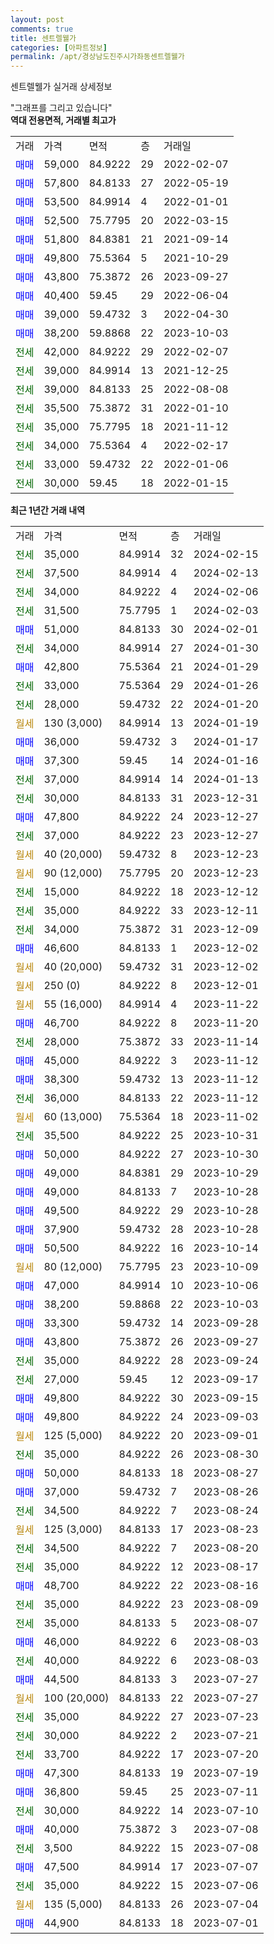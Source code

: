 ```yaml
---
layout: post
comments: true
title: 센트렐웰가
categories: [아파트정보]
permalink: /apt/경상남도진주시가좌동센트렐웰가
---
```


센트렐웰가 실거래 상세정보

<script type="text/javascript">
  google.charts.load('current', {'packages':['line', 'corechart']});
  google.charts.setOnLoadCallback(drawChart);

  function drawChart() {
    var data = new google.visualization.DataTable();
    data.addColumn('date', '거래일');
    data.addColumn('number', "매매");
    data.addColumn('number', "전세");
    data.addColumn('number', "전매");

    data.addRows([[new Date(Date.parse("2024-02-15")), null, 35000, null], [new Date(Date.parse("2024-02-13")), null, 37500, null], [new Date(Date.parse("2024-02-06")), null, 34000, null], [new Date(Date.parse("2024-02-03")), null, 31500, null], [new Date(Date.parse("2024-02-01")), 51000, null, null], [new Date(Date.parse("2024-01-30")), null, 34000, null], [new Date(Date.parse("2024-01-29")), 42800, null, null], [new Date(Date.parse("2024-01-26")), null, 33000, null], [new Date(Date.parse("2024-01-20")), null, 28000, null], [new Date(Date.parse("2024-01-19")), null, null, null], [new Date(Date.parse("2024-01-17")), 36000, null, null], [new Date(Date.parse("2024-01-16")), 37300, null, null], [new Date(Date.parse("2024-01-13")), null, 37000, null], [new Date(Date.parse("2023-12-31")), null, 30000, null], [new Date(Date.parse("2023-12-27")), 47800, null, null], [new Date(Date.parse("2023-12-27")), null, 37000, null], [new Date(Date.parse("2023-12-23")), null, null, null], [new Date(Date.parse("2023-12-23")), null, null, null], [new Date(Date.parse("2023-12-12")), null, 15000, null], [new Date(Date.parse("2023-12-11")), null, 35000, null], [new Date(Date.parse("2023-12-09")), null, 34000, null], [new Date(Date.parse("2023-12-02")), 46600, null, null], [new Date(Date.parse("2023-12-02")), null, null, null], [new Date(Date.parse("2023-12-01")), null, null, null], [new Date(Date.parse("2023-11-22")), null, null, null], [new Date(Date.parse("2023-11-20")), 46700, null, null], [new Date(Date.parse("2023-11-14")), null, 28000, null], [new Date(Date.parse("2023-11-12")), 45000, null, null], [new Date(Date.parse("2023-11-12")), 38300, null, null], [new Date(Date.parse("2023-11-12")), null, 36000, null], [new Date(Date.parse("2023-11-02")), null, null, null], [new Date(Date.parse("2023-10-31")), null, 35500, null], [new Date(Date.parse("2023-10-30")), 50000, null, null], [new Date(Date.parse("2023-10-29")), 49000, null, null], [new Date(Date.parse("2023-10-28")), 49000, null, null], [new Date(Date.parse("2023-10-28")), 49500, null, null], [new Date(Date.parse("2023-10-28")), 37900, null, null], [new Date(Date.parse("2023-10-14")), 50500, null, null], [new Date(Date.parse("2023-10-09")), null, null, null], [new Date(Date.parse("2023-10-06")), 47000, null, null], [new Date(Date.parse("2023-10-03")), 38200, null, null], [new Date(Date.parse("2023-09-28")), 33300, null, null], [new Date(Date.parse("2023-09-27")), 43800, null, null], [new Date(Date.parse("2023-09-24")), null, 35000, null], [new Date(Date.parse("2023-09-17")), null, 27000, null], [new Date(Date.parse("2023-09-15")), 49800, null, null], [new Date(Date.parse("2023-09-03")), 49800, null, null], [new Date(Date.parse("2023-09-01")), null, null, null], [new Date(Date.parse("2023-08-30")), null, 35000, null], [new Date(Date.parse("2023-08-27")), 50000, null, null], [new Date(Date.parse("2023-08-26")), 37000, null, null], [new Date(Date.parse("2023-08-24")), null, 34500, null], [new Date(Date.parse("2023-08-23")), null, null, null], [new Date(Date.parse("2023-08-20")), null, 34500, null], [new Date(Date.parse("2023-08-17")), null, 35000, null], [new Date(Date.parse("2023-08-16")), 48700, null, null], [new Date(Date.parse("2023-08-09")), null, 35000, null], [new Date(Date.parse("2023-08-07")), null, 35000, null], [new Date(Date.parse("2023-08-03")), 46000, null, null], [new Date(Date.parse("2023-08-03")), null, 40000, null], [new Date(Date.parse("2023-07-27")), 44500, null, null], [new Date(Date.parse("2023-07-27")), null, null, null], [new Date(Date.parse("2023-07-23")), null, 35000, null], [new Date(Date.parse("2023-07-21")), null, 30000, null], [new Date(Date.parse("2023-07-20")), null, 33700, null], [new Date(Date.parse("2023-07-19")), 47300, null, null], [new Date(Date.parse("2023-07-11")), 36800, null, null], [new Date(Date.parse("2023-07-10")), null, 30000, null], [new Date(Date.parse("2023-07-08")), 40000, null, null], [new Date(Date.parse("2023-07-08")), null, 3500, null], [new Date(Date.parse("2023-07-07")), 47500, null, null], [new Date(Date.parse("2023-07-06")), null, 35000, null], [new Date(Date.parse("2023-07-04")), null, null, null], [new Date(Date.parse("2023-07-01")), 44900, null, null]]);

    var options = {
      hAxis: {
        format: 'yyyy/MM/dd'
      },    
      lineWidth: 0,
      pointsVisible: true,    
      title: '최근 1년간 유형별 실거래가 분포',
      legend: { position: 'bottom' }
    };

    var formatter = new google.visualization.NumberFormat({pattern:'###,###'} );
    formatter.format(data, 1);
    formatter.format(data, 2);
    
    setTimeout(function() {
        var chart = new google.visualization.LineChart(document.getElementById('columnchart_material'));
        chart.draw(data, (options));
        document.getElementById('loading').style.display = 'none';
    }, 200);
  }
</script>


<div id="loading" style="z-index:20; display: block; margin-left: 0px">"그래프를 그리고 있습니다"</div>
<div id="columnchart_material" style="width: 95%; margin-left: 0px; display: block"></div>
<!-- contents start -->
<b>역대 전용면적, 거래별 최고가</b>
<table class="sortable">
    <tr>
      <td>거래</td>
      <td>가격</td>
      <td>면적</td>
      <td>층</td>
      <td>거래일</td>
    </tr>
        <tr>
          <td><a style="color: blue">매매</a></td>
          <td>59,000</td>
          <td>84.9222</td>
          <td>29</td>
          <td>2022-02-07</td>
        </tr>            <tr>
          <td><a style="color: blue">매매</a></td>
          <td>57,800</td>
          <td>84.8133</td>
          <td>27</td>
          <td>2022-05-19</td>
        </tr>            <tr>
          <td><a style="color: blue">매매</a></td>
          <td>53,500</td>
          <td>84.9914</td>
          <td>4</td>
          <td>2022-01-01</td>
        </tr>            <tr>
          <td><a style="color: blue">매매</a></td>
          <td>52,500</td>
          <td>75.7795</td>
          <td>20</td>
          <td>2022-03-15</td>
        </tr>            <tr>
          <td><a style="color: blue">매매</a></td>
          <td>51,800</td>
          <td>84.8381</td>
          <td>21</td>
          <td>2021-09-14</td>
        </tr>            <tr>
          <td><a style="color: blue">매매</a></td>
          <td>49,800</td>
          <td>75.5364</td>
          <td>5</td>
          <td>2021-10-29</td>
        </tr>            <tr>
          <td><a style="color: blue">매매</a></td>
          <td>43,800</td>
          <td>75.3872</td>
          <td>26</td>
          <td>2023-09-27</td>
        </tr>            <tr>
          <td><a style="color: blue">매매</a></td>
          <td>40,400</td>
          <td>59.45</td>
          <td>29</td>
          <td>2022-06-04</td>
        </tr>            <tr>
          <td><a style="color: blue">매매</a></td>
          <td>39,000</td>
          <td>59.4732</td>
          <td>3</td>
          <td>2022-04-30</td>
        </tr>            <tr>
          <td><a style="color: blue">매매</a></td>
          <td>38,200</td>
          <td>59.8868</td>
          <td>22</td>
          <td>2023-10-03</td>
        </tr>        
        <tr>
              <td><a style="color: darkgreen">전세</a></td>
              <td>42,000</td>
              <td>84.9222</td>
              <td>29</td>
              <td>2022-02-07</td>
            </tr>            <tr>
              <td><a style="color: darkgreen">전세</a></td>
              <td>39,000</td>
              <td>84.9914</td>
              <td>13</td>
              <td>2021-12-25</td>
            </tr>            <tr>
              <td><a style="color: darkgreen">전세</a></td>
              <td>39,000</td>
              <td>84.8133</td>
              <td>25</td>
              <td>2022-08-08</td>
            </tr>            <tr>
              <td><a style="color: darkgreen">전세</a></td>
              <td>35,500</td>
              <td>75.3872</td>
              <td>31</td>
              <td>2022-01-10</td>
            </tr>            <tr>
              <td><a style="color: darkgreen">전세</a></td>
              <td>35,000</td>
              <td>75.7795</td>
              <td>18</td>
              <td>2021-11-12</td>
            </tr>            <tr>
              <td><a style="color: darkgreen">전세</a></td>
              <td>34,000</td>
              <td>75.5364</td>
              <td>4</td>
              <td>2022-02-17</td>
            </tr>            <tr>
              <td><a style="color: darkgreen">전세</a></td>
              <td>33,000</td>
              <td>59.4732</td>
              <td>22</td>
              <td>2022-01-06</td>
            </tr>            <tr>
              <td><a style="color: darkgreen">전세</a></td>
              <td>30,000</td>
              <td>59.45</td>
              <td>18</td>
              <td>2022-01-15</td>
            </tr>        
    
</table>

<b>최근 1년간 거래 내역</b>

<table class="sortable">
    <tr>
      <td>거래</td>
      <td>가격</td>
      <td>면적</td>
      <td>층</td>
      <td>거래일</td>
    </tr>
    <tr>
      <td><a style="color: darkgreen">전세</a></td>
      <td>35,000</td>
      <td>84.9914</td>
      <td>32</td>
      <td>2024-02-15</td>
    </tr>          <tr>
      <td><a style="color: darkgreen">전세</a></td>
      <td>37,500</td>
      <td>84.9914</td>
      <td>4</td>
      <td>2024-02-13</td>
    </tr>          <tr>
      <td><a style="color: darkgreen">전세</a></td>
      <td>34,000</td>
      <td>84.9222</td>
      <td>4</td>
      <td>2024-02-06</td>
    </tr>          <tr>
      <td><a style="color: darkgreen">전세</a></td>
      <td>31,500</td>
      <td>75.7795</td>
      <td>1</td>
      <td>2024-02-03</td>
    </tr>          <tr>
      <td><a style="color: blue">매매</a></td>
      <td>51,000</td>
      <td>84.8133</td>
      <td>30</td>
      <td>2024-02-01</td>
    </tr>          <tr>
      <td><a style="color: darkgreen">전세</a></td>
      <td>34,000</td>
      <td>84.9914</td>
      <td>27</td>
      <td>2024-01-30</td>
    </tr>          <tr>
      <td><a style="color: blue">매매</a></td>
      <td>42,800</td>
      <td>75.5364</td>
      <td>21</td>
      <td>2024-01-29</td>
    </tr>          <tr>
      <td><a style="color: darkgreen">전세</a></td>
      <td>33,000</td>
      <td>75.5364</td>
      <td>29</td>
      <td>2024-01-26</td>
    </tr>          <tr>
      <td><a style="color: darkgreen">전세</a></td>
      <td>28,000</td>
      <td>59.4732</td>
      <td>22</td>
      <td>2024-01-20</td>
    </tr>          <tr>
      <td><a style="color: darkgoldenrod">월세</a></td>
      <td>130 (3,000)</td>
      <td>84.9914</td>
      <td>13</td>
      <td>2024-01-19</td>
    </tr>          <tr>
      <td><a style="color: blue">매매</a></td>
      <td>36,000</td>
      <td>59.4732</td>
      <td>3</td>
      <td>2024-01-17</td>
    </tr>          <tr>
      <td><a style="color: blue">매매</a></td>
      <td>37,300</td>
      <td>59.45</td>
      <td>14</td>
      <td>2024-01-16</td>
    </tr>          <tr>
      <td><a style="color: darkgreen">전세</a></td>
      <td>37,000</td>
      <td>84.9914</td>
      <td>14</td>
      <td>2024-01-13</td>
    </tr>          <tr>
      <td><a style="color: darkgreen">전세</a></td>
      <td>30,000</td>
      <td>84.8133</td>
      <td>31</td>
      <td>2023-12-31</td>
    </tr>          <tr>
      <td><a style="color: blue">매매</a></td>
      <td>47,800</td>
      <td>84.9222</td>
      <td>24</td>
      <td>2023-12-27</td>
    </tr>          <tr>
      <td><a style="color: darkgreen">전세</a></td>
      <td>37,000</td>
      <td>84.9222</td>
      <td>23</td>
      <td>2023-12-27</td>
    </tr>          <tr>
      <td><a style="color: darkgoldenrod">월세</a></td>
      <td>40 (20,000)</td>
      <td>59.4732</td>
      <td>8</td>
      <td>2023-12-23</td>
    </tr>          <tr>
      <td><a style="color: darkgoldenrod">월세</a></td>
      <td>90 (12,000)</td>
      <td>75.7795</td>
      <td>20</td>
      <td>2023-12-23</td>
    </tr>          <tr>
      <td><a style="color: darkgreen">전세</a></td>
      <td>15,000</td>
      <td>84.9222</td>
      <td>18</td>
      <td>2023-12-12</td>
    </tr>          <tr>
      <td><a style="color: darkgreen">전세</a></td>
      <td>35,000</td>
      <td>84.9222</td>
      <td>33</td>
      <td>2023-12-11</td>
    </tr>          <tr>
      <td><a style="color: darkgreen">전세</a></td>
      <td>34,000</td>
      <td>75.3872</td>
      <td>31</td>
      <td>2023-12-09</td>
    </tr>          <tr>
      <td><a style="color: blue">매매</a></td>
      <td>46,600</td>
      <td>84.8133</td>
      <td>1</td>
      <td>2023-12-02</td>
    </tr>          <tr>
      <td><a style="color: darkgoldenrod">월세</a></td>
      <td>40 (20,000)</td>
      <td>59.4732</td>
      <td>31</td>
      <td>2023-12-02</td>
    </tr>          <tr>
      <td><a style="color: darkgoldenrod">월세</a></td>
      <td>250 (0)</td>
      <td>84.9222</td>
      <td>8</td>
      <td>2023-12-01</td>
    </tr>          <tr>
      <td><a style="color: darkgoldenrod">월세</a></td>
      <td>55 (16,000)</td>
      <td>84.9914</td>
      <td>4</td>
      <td>2023-11-22</td>
    </tr>          <tr>
      <td><a style="color: blue">매매</a></td>
      <td>46,700</td>
      <td>84.9222</td>
      <td>8</td>
      <td>2023-11-20</td>
    </tr>          <tr>
      <td><a style="color: darkgreen">전세</a></td>
      <td>28,000</td>
      <td>75.3872</td>
      <td>33</td>
      <td>2023-11-14</td>
    </tr>          <tr>
      <td><a style="color: blue">매매</a></td>
      <td>45,000</td>
      <td>84.9222</td>
      <td>3</td>
      <td>2023-11-12</td>
    </tr>          <tr>
      <td><a style="color: blue">매매</a></td>
      <td>38,300</td>
      <td>59.4732</td>
      <td>13</td>
      <td>2023-11-12</td>
    </tr>          <tr>
      <td><a style="color: darkgreen">전세</a></td>
      <td>36,000</td>
      <td>84.8133</td>
      <td>22</td>
      <td>2023-11-12</td>
    </tr>          <tr>
      <td><a style="color: darkgoldenrod">월세</a></td>
      <td>60 (13,000)</td>
      <td>75.5364</td>
      <td>18</td>
      <td>2023-11-02</td>
    </tr>          <tr>
      <td><a style="color: darkgreen">전세</a></td>
      <td>35,500</td>
      <td>84.9222</td>
      <td>25</td>
      <td>2023-10-31</td>
    </tr>          <tr>
      <td><a style="color: blue">매매</a></td>
      <td>50,000</td>
      <td>84.9222</td>
      <td>27</td>
      <td>2023-10-30</td>
    </tr>          <tr>
      <td><a style="color: blue">매매</a></td>
      <td>49,000</td>
      <td>84.8381</td>
      <td>29</td>
      <td>2023-10-29</td>
    </tr>          <tr>
      <td><a style="color: blue">매매</a></td>
      <td>49,000</td>
      <td>84.8133</td>
      <td>7</td>
      <td>2023-10-28</td>
    </tr>          <tr>
      <td><a style="color: blue">매매</a></td>
      <td>49,500</td>
      <td>84.9222</td>
      <td>29</td>
      <td>2023-10-28</td>
    </tr>          <tr>
      <td><a style="color: blue">매매</a></td>
      <td>37,900</td>
      <td>59.4732</td>
      <td>28</td>
      <td>2023-10-28</td>
    </tr>          <tr>
      <td><a style="color: blue">매매</a></td>
      <td>50,500</td>
      <td>84.9222</td>
      <td>16</td>
      <td>2023-10-14</td>
    </tr>          <tr>
      <td><a style="color: darkgoldenrod">월세</a></td>
      <td>80 (12,000)</td>
      <td>75.7795</td>
      <td>23</td>
      <td>2023-10-09</td>
    </tr>          <tr>
      <td><a style="color: blue">매매</a></td>
      <td>47,000</td>
      <td>84.9914</td>
      <td>10</td>
      <td>2023-10-06</td>
    </tr>          <tr>
      <td><a style="color: blue">매매</a></td>
      <td>38,200</td>
      <td>59.8868</td>
      <td>22</td>
      <td>2023-10-03</td>
    </tr>          <tr>
      <td><a style="color: blue">매매</a></td>
      <td>33,300</td>
      <td>59.4732</td>
      <td>14</td>
      <td>2023-09-28</td>
    </tr>          <tr>
      <td><a style="color: blue">매매</a></td>
      <td>43,800</td>
      <td>75.3872</td>
      <td>26</td>
      <td>2023-09-27</td>
    </tr>          <tr>
      <td><a style="color: darkgreen">전세</a></td>
      <td>35,000</td>
      <td>84.9222</td>
      <td>28</td>
      <td>2023-09-24</td>
    </tr>          <tr>
      <td><a style="color: darkgreen">전세</a></td>
      <td>27,000</td>
      <td>59.45</td>
      <td>12</td>
      <td>2023-09-17</td>
    </tr>          <tr>
      <td><a style="color: blue">매매</a></td>
      <td>49,800</td>
      <td>84.9222</td>
      <td>30</td>
      <td>2023-09-15</td>
    </tr>          <tr>
      <td><a style="color: blue">매매</a></td>
      <td>49,800</td>
      <td>84.9222</td>
      <td>24</td>
      <td>2023-09-03</td>
    </tr>          <tr>
      <td><a style="color: darkgoldenrod">월세</a></td>
      <td>125 (5,000)</td>
      <td>84.9222</td>
      <td>20</td>
      <td>2023-09-01</td>
    </tr>          <tr>
      <td><a style="color: darkgreen">전세</a></td>
      <td>35,000</td>
      <td>84.9222</td>
      <td>26</td>
      <td>2023-08-30</td>
    </tr>          <tr>
      <td><a style="color: blue">매매</a></td>
      <td>50,000</td>
      <td>84.8133</td>
      <td>18</td>
      <td>2023-08-27</td>
    </tr>          <tr>
      <td><a style="color: blue">매매</a></td>
      <td>37,000</td>
      <td>59.4732</td>
      <td>7</td>
      <td>2023-08-26</td>
    </tr>          <tr>
      <td><a style="color: darkgreen">전세</a></td>
      <td>34,500</td>
      <td>84.9222</td>
      <td>7</td>
      <td>2023-08-24</td>
    </tr>          <tr>
      <td><a style="color: darkgoldenrod">월세</a></td>
      <td>125 (3,000)</td>
      <td>84.8133</td>
      <td>17</td>
      <td>2023-08-23</td>
    </tr>          <tr>
      <td><a style="color: darkgreen">전세</a></td>
      <td>34,500</td>
      <td>84.9222</td>
      <td>7</td>
      <td>2023-08-20</td>
    </tr>          <tr>
      <td><a style="color: darkgreen">전세</a></td>
      <td>35,000</td>
      <td>84.9222</td>
      <td>12</td>
      <td>2023-08-17</td>
    </tr>          <tr>
      <td><a style="color: blue">매매</a></td>
      <td>48,700</td>
      <td>84.9222</td>
      <td>22</td>
      <td>2023-08-16</td>
    </tr>          <tr>
      <td><a style="color: darkgreen">전세</a></td>
      <td>35,000</td>
      <td>84.9222</td>
      <td>23</td>
      <td>2023-08-09</td>
    </tr>          <tr>
      <td><a style="color: darkgreen">전세</a></td>
      <td>35,000</td>
      <td>84.8133</td>
      <td>5</td>
      <td>2023-08-07</td>
    </tr>          <tr>
      <td><a style="color: blue">매매</a></td>
      <td>46,000</td>
      <td>84.9222</td>
      <td>6</td>
      <td>2023-08-03</td>
    </tr>          <tr>
      <td><a style="color: darkgreen">전세</a></td>
      <td>40,000</td>
      <td>84.9222</td>
      <td>6</td>
      <td>2023-08-03</td>
    </tr>          <tr>
      <td><a style="color: blue">매매</a></td>
      <td>44,500</td>
      <td>84.8133</td>
      <td>3</td>
      <td>2023-07-27</td>
    </tr>          <tr>
      <td><a style="color: darkgoldenrod">월세</a></td>
      <td>100 (20,000)</td>
      <td>84.8133</td>
      <td>22</td>
      <td>2023-07-27</td>
    </tr>          <tr>
      <td><a style="color: darkgreen">전세</a></td>
      <td>35,000</td>
      <td>84.9222</td>
      <td>27</td>
      <td>2023-07-23</td>
    </tr>          <tr>
      <td><a style="color: darkgreen">전세</a></td>
      <td>30,000</td>
      <td>84.9222</td>
      <td>2</td>
      <td>2023-07-21</td>
    </tr>          <tr>
      <td><a style="color: darkgreen">전세</a></td>
      <td>33,700</td>
      <td>84.9222</td>
      <td>17</td>
      <td>2023-07-20</td>
    </tr>          <tr>
      <td><a style="color: blue">매매</a></td>
      <td>47,300</td>
      <td>84.8133</td>
      <td>19</td>
      <td>2023-07-19</td>
    </tr>          <tr>
      <td><a style="color: blue">매매</a></td>
      <td>36,800</td>
      <td>59.45</td>
      <td>25</td>
      <td>2023-07-11</td>
    </tr>          <tr>
      <td><a style="color: darkgreen">전세</a></td>
      <td>30,000</td>
      <td>84.9222</td>
      <td>14</td>
      <td>2023-07-10</td>
    </tr>          <tr>
      <td><a style="color: blue">매매</a></td>
      <td>40,000</td>
      <td>75.3872</td>
      <td>3</td>
      <td>2023-07-08</td>
    </tr>          <tr>
      <td><a style="color: darkgreen">전세</a></td>
      <td>3,500</td>
      <td>84.9222</td>
      <td>15</td>
      <td>2023-07-08</td>
    </tr>          <tr>
      <td><a style="color: blue">매매</a></td>
      <td>47,500</td>
      <td>84.9914</td>
      <td>17</td>
      <td>2023-07-07</td>
    </tr>          <tr>
      <td><a style="color: darkgreen">전세</a></td>
      <td>35,000</td>
      <td>84.9222</td>
      <td>15</td>
      <td>2023-07-06</td>
    </tr>          <tr>
      <td><a style="color: darkgoldenrod">월세</a></td>
      <td>135 (5,000)</td>
      <td>84.8133</td>
      <td>26</td>
      <td>2023-07-04</td>
    </tr>          <tr>
      <td><a style="color: blue">매매</a></td>
      <td>44,900</td>
      <td>84.8133</td>
      <td>18</td>
      <td>2023-07-01</td>
    </tr>      </table>
<!-- contents end -->    

